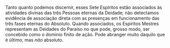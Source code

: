 ﻿Tanto quanto podemos discernir, esses Sete Espíritos estão associados às atividades divinas das três Pessoas eternas da Deidade; não detectamos evidência de associação direta com as presenças em funcionamento das três fases eternas do Absoluto. Quando associados, os Espíritos Mestres representam as Deidades do Paraíso no que pode, grosso modo, ser concebido como o domínio finito de ação. Pode abranger muito daquilo que é último, mas <I>não</I> absoluto.